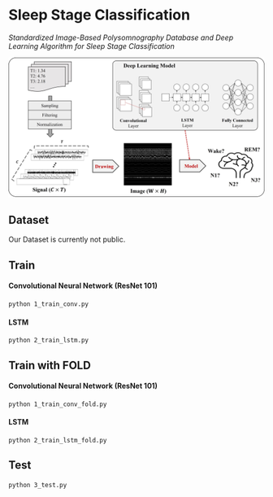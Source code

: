 # Sleep Stage Classification

*Standardized Image-Based Polysomnography Database and Deep Learning Algorithm for Sleep Stage Classification*

![1](assets/1.jpg)

## Dataset

Our Dataset is currently not public.

## Train

#### Convolutional Neural Network (ResNet 101)

```
python 1_train_conv.py
```

#### LSTM

```
python 2_train_lstm.py
```

## Train with FOLD

#### Convolutional Neural Network (ResNet 101)

```
python 1_train_conv_fold.py
```

#### LSTM

```
python 2_train_lstm_fold.py
```

## Test

```
python 3_test.py
```
